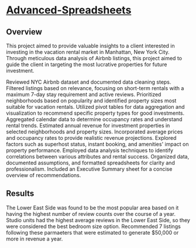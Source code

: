 # [Advanced-Spreadsheets](https://docs.google.com/spreadsheets/d/1kBvfM2V_kGEUgrw_vf5Jafw96HfnM-QFA_p5QfAl24M/edit?usp=sharing)

## Overview

This project aimed to provide valuable insights to a client interested in investing in the vacation rental market in Manhattan, New York City. Through meticulous data analysis of Airbnb listings, this project aimed to guide the client in targeting the most lucrative properties for future investment.

Reviewed NYC Airbnb dataset and documented data cleaning steps. Filtered listings based on relevance, focusing on short-term rentals with a maximum 7-day stay requirement and active reviews. Prioritized neighborhoods based on popularity and identified property sizes most suitable for vacation rentals. Utilized pivot tables for data aggregation and visualization to recommend specific property types for good investments. Aggregated calendar data to determine occupancy rates and understand rental trends. Estimated annual revenue for investment properties in selected neighborhoods and property sizes. Incorporated average prices and occupancy rates to provide realistic revenue projections. Explored factors such as superhost status, instant booking, and amenities' impact on property performance. Employed data analysis techniques to identify correlations between various attributes and rental success. Organized data, documented assumptions, and formatted spreadsheets for clarity and professionalism. Included an Executive Summary sheet for a concise overview of recommendations.

## Results

The Lower East Side was found to be the most popular area based on it having the highest number of review counts over the course of a year. 
Studio units had the highest average reviews in the Lower East Side, so they were considered the best bedroom size option.
Recommended 7 listings following these parmaeters that were estimated to generate $50,000 or more in revenue a year. 
